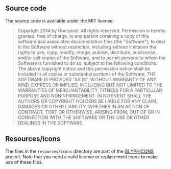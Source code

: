 ## Source code
The source code is available under the MIT license:

> Copyright 2014 by Überpixel. All rights reserved.
> Permission is hereby granted, free of charge, to any person obtaining a copy of this software and associated
> documentation files (the "Software"), to deal in the Software without restriction, including without limitation
> the rights to use, copy, modify, merge, publish, distribute, sublicense, and/or sell copies of the Software,
> and to permit persons to whom the Software is furnished to do so, subject to the following conditions:
> The above copyright notice and this permission notice shall be included in all copies or substantial portions of the Software.
> THE SOFTWARE IS PROVIDED "AS IS", WITHOUT WARRANTY OF ANY KIND, EXPRESS OR IMPLIED,
> INCLUDING BUT NOT LIMITED TO THE WARRANTIES OF MERCHANTABILITY, FITNESS FOR A PARTICULAR
> PURPOSE AND NONINFRINGEMENT. IN NO EVENT SHALL THE AUTHORS OR COPYRIGHT HOLDERS BE LIABLE
> FOR ANY CLAIM, DAMAGES OR OTHER LIABILITY, WHETHER IN AN ACTION OF CONTRACT, TORT OR OTHERWISE,
> ARISING FROM, OUT OF OR IN CONNECTION WITH THE SOFTWARE OR THE USE OR OTHER DEALINGS IN THE SOFTWARE.

## Resources/icons

The files in the `resources/icons` directory are part of the [GLYPHICONS](http://glyphicons.com/) project. Note that you need a valid license or replacement icons to make use of these files.